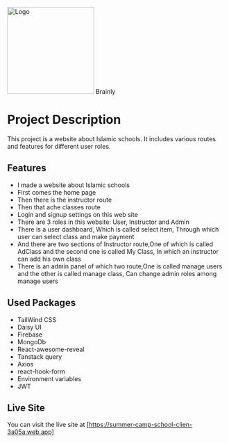 <img className='h-14'  width="200px" src="https://www.clipartmax.com/png/full/179-1792539_culture-clipart-service-learning-logo-for-social-science.png" alt="Logo"> Brainly


# Project Description
This project is a website about Islamic schools. It includes various routes and features for different user roles.


## Features

* I made a website about Islamic schools
* First comes the home page 
* Then there is the instructor route
* Then that ache classes route
* Login and signup settings on this web site
* There are 3 roles in this website: User, Instructor and Admin
* There is a user dashboard, 
Which is called select item, Through which user can select class and make payment
* And there are two sections of Instructor route,One of which is called AdClass and the second one is called My Class,
In which an instructor can add his own class
* There is an admin panel of which two route,One is called manage users and the other is called manage class, Can change admin roles among manage users


## Used Packages

* TailWind CSS
* Daisy UI
* Firebase
* MongoDb
* React-awesome-reveal
* Tanstack query
* Axios 
* react-hook-form
* Environment variables
* JWT

## Live Site 

You can visit the live site at [https://summer-camp-school-clien-3a05a.web.app]
